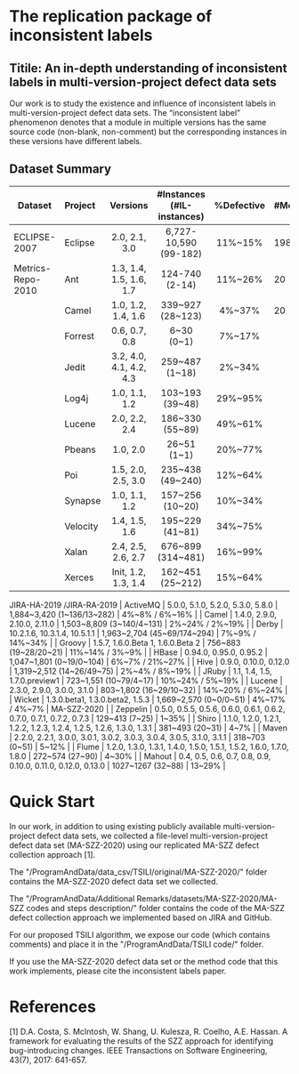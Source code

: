 # The replication package of inconsistent labels

## Titile: An in-depth understanding of inconsistent labels in multi-version-project defect data sets

Our work is to study the existence and influence of inconsistent labels in multi-version-project defect data sets.	The “inconsistent label” phenomenon denotes that a module in multiple versions has the same source code (non-blank, non-comment) but the corresponding instances in these versions have different labels.

## Dataset Summary

Dataset              | Project     | Versions            | #Instances (#IL-instances)     | %Defective | #Metrics
-------              | :------     | :------:            | :------------------------:     | :--------: | :-------
ECLIPSE-2007    | Eclipse     | 2.0, 2.1, 3.0       |  6,727-10,590 (99-182)         | 11%~15%    | 198
Metrics-Repo-2010	| Ant	| 1.3, 1.4, 1.5, 1.6, 1.7	| 124-740 (2-14)	| 11%~26% | 20
	| Camel	| 1.0, 1.2, 1.4, 1.6	| 339~927 (28~123)	| 4%~37% | 20
	| Forrest	| 0.6, 0.7, 0.8	| 6~30 (0~1)	| 7%~17% | 
	| Jedit	| 3.2, 4.0, 4.1, 4.2, 4.3	| 259~487 (1~18)	| 2%~34% | 
	| Log4j	| 1.0, 1.1, 1.2	| 103~193 (39~48)	| 29%~95% | 
	| Lucene	| 2.0, 2.2, 2.4	| 186~330 (55~89)	| 49%~61% | 
	| Pbeans	| 1.0, 2.0	| 26~51 (1~1)	| 20%~77% | 
	| Poi	| 1.5, 2.0, 2.5, 3.0	| 235~438 (49~240)	| 12%~64% | 
	| Synapse	| 1.0, 1.1, 1.2	| 157~256 (10~20)	| 10%~34% | 
	| Velocity	| 1.4, 1.5, 1.6	| 195~229 (41~81)	| 34%~75% | 
	| Xalan	| 2.4, 2.5, 2.6, 2.7	| 676~899 (314~481)	| 16%~99% | 
	| Xerces	| Init, 1.2, 1.3, 1.4	| 162~451 (25~212)	| 15%~64% | 
JIRA-HA-2019
/JIRA-RA-2019 | ActiveMQ	| 5.0.0, 5.1.0, 5.2.0, 5.3.0, 5.8.0	| 1,884~3,420 (1~136/13~282)	| 4%~8% / 6%~16% | 
	 | Camel	| 1.4.0, 2.9.0, 2.10.0, 2.11.0	| 1,503~8,809 (3~140/4~131)	| 2%~24% / 2%~19% | 
	 | Derby	| 10.2.1.6, 10.3.1.4, 10.5.1.1	| 1,963~2,704 (45~69/174~294)	| 7%~9% / 14%~34% | 
	 | Groovy	| 1.5.7, 1.6.0.Beta 1, 1.6.0.Beta 2	| 756~883 (19~28/20~21)	| 11%~14% / 3%~9% | 
	 | HBase	| 0.94.0, 0.95.0, 0.95.2	| 1,047~1,801 (0~19/0~104)	| 6%~7% / 21%~27% | 
	 | Hive	| 0.9.0, 0.10.0, 0.12.0	| 1,319~2,512 (14~26/49~75)	| 2%~4% / 8%~19% | 
	 | JRuby	| 1.1, 1.4, 1.5, 1.7.0.preview1	| 723~1,551 (10~79/4~17)	| 10%~24% / 5%~19% | 
	 | Lucene	| 2.3.0, 2.9.0, 3.0.0, 3.1.0	| 803~1,802 (16~29/10~32)	| 14%~20% / 6%~24% | 
	 | Wicket	| 1.3.0.beta1, 1.3.0.beta2, 1.5.3	| 1,669~2,570 (0~0/0~51)	| 4%~17% / 4%~7% | 
MA-SZZ-2020 | 	| Zeppelin	| 0.5.0, 0.5.5, 0.5.6, 0.6.0, 0.6.1, 0.6.2, 0.7.0, 0.7.1, 0.7.2, 0.7.3	| 129~413 (7~25)	| 1~35% | 
	| Shiro	| 1.1.0, 1.2.0, 1.2.1, 1.2.2, 1.2.3, 1.2.4, 1.2.5, 1.2.6, 1.3.0, 1.3.1	| 381~493 (20~31)	| 4~7% | 
	| Maven	| 2.2.0, 2.2.1, 3.0.0, 3.0.1, 3.0.2, 3.0.3, 3.0.4, 3.0.5, 3.1.0, 3.1.1	| 318~703 (0~51)	| 5~12% | 
	| Flume	| 1.2.0, 1.3.0, 1.3.1, 1.4.0, 1.5.0, 1.5.1, 1.5.2, 1.6.0, 1.7.0, 1.8.0	| 272~574 (27~90)	| 4~30% | 
	| Mahout	| 0.4, 0.5, 0.6, 0.7, 0.8, 0.9, 0.10.0, 0.11.0, 0.12.0, 0.13.0	| 1027~1267 (32~88)	| 13~29% | 


# Quick Start
In our work, in addition to using existing publicly available multi-version-project defect data sets, we collected a file-level multi-version-project defect data set (MA-SZZ-2020) using our replicated MA-SZZ defect collection approach [1].

The "/ProgramAndData/data_csv/TSILI/original/MA-SZZ-2020/" folder contains the MA-SZZ-2020 defect data set we collected.

The "/ProgramAndData/Additional Remarks/datasets/MA-SZZ-2020/MA-SZZ codes and steps description/" folder contains the code of the MA-SZZ defect collection approach we implemented based on JIRA and GitHub.

For our proposed TSILI algorithm, we expose our code (which contains comments) and place it in the "/ProgramAndData/TSILI code/" folder.


If you use the MA-SZZ-2020 defect data set or the method code that this work implements, please cite the inconsistent labels paper.

# References
[1]	D.A. Costa, S. McIntosh, W. Shang, U. Kulesza, R. Coelho, A.E. Hassan. A framework for evaluating the results of the SZZ approach for identifying bug-introducing changes. IEEE Transactions on Software Engineering, 43(7), 2017: 641-657.
